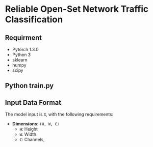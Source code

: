 # Reliable Open-Set Network Traffic Classification

## Requirment
- Pytorch 1.3.0
- Python 3
- sklearn
- numpy
- scipy


## Python train.py

## Input Data Format
The model input is `X`, with the following requirements:
- **Dimensions**: `(H, W, C)`
  - `H`: Height
  - `W`: Width
  - `C`: Channels, 

